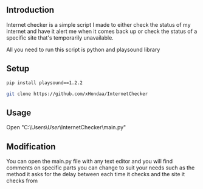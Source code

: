 ## Introduction
Internet checker is a simple script I made to either check the status of my internet and have it alert me when it comes back up or check the status of a specific site that's temporarily unavailable.


All you need to run this script is python and playsound library

## Setup

```bash
pip install playsound==1.2.2
```
```bash
git clone https://github.com/xHondaa/InternetChecker
```

## Usage

Open "C:\Users\\*User*\InternetChecker\main.py"

## Modification
You can open the main.py file with any text editor and you will find comments on specific parts you can change to suit your needs such as the method it asks for the delay between each time it checks and the site it checks from
